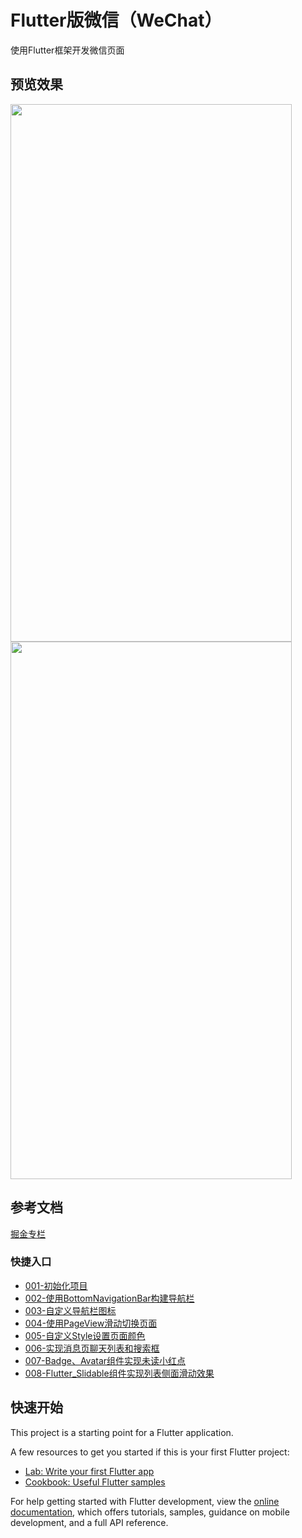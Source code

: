 # Flutter版微信（WeChat）

使用Flutter框架开发微信页面

## 预览效果
<img src="https://p3-juejin.byteimg.com/tos-cn-i-k3u1fbpfcp/8beaa24877a345f8bfe4207b42bf42c9~tplv-k3u1fbpfcp-watermark.image" width=450 height=860>          <img src="https://p9-juejin.byteimg.com/tos-cn-i-k3u1fbpfcp/730991adade04eb1a323bd281456af62~tplv-k3u1fbpfcp-watermark.image" width=450 height=860>


## 参考文档

[掘金专栏](https://juejin.cn/column/7199484168294760485)

### 快捷入口
- [001-初始化项目](https://juejin.cn/post/7199537072301244473)
- [002-使用BottomNavigationBar构建导航栏 ](https://juejin.cn/post/7199537072302768185)
- [003-自定义导航栏图标](https://juejin.cn/post/7199847699218300984)
- [004-使用PageView滑动切换页面](https://juejin.cn/post/7199895323186544698)
- [005-自定义Style设置页面颜色](https://juejin.cn/post/7200225253674713147)
- [006-实现消息页聊天列表和搜索框](https://juejin.cn/post/7200293749837873207)
- [007-Badge、Avatar组件实现未读小红点](https://juejin.cn/post/7200962751400214583)
- [008-Flutter_Slidable组件实现列表侧面滑动效果 ](https://juejin.cn/post/7200963221423177765)



## 快速开始

This project is a starting point for a Flutter application.

A few resources to get you started if this is your first Flutter project:

- [Lab: Write your first Flutter app](https://docs.flutter.dev/get-started/codelab)
- [Cookbook: Useful Flutter samples](https://docs.flutter.dev/cookbook)

For help getting started with Flutter development, view the
[online documentation](https://docs.flutter.dev/), which offers tutorials,
samples, guidance on mobile development, and a full API reference.

